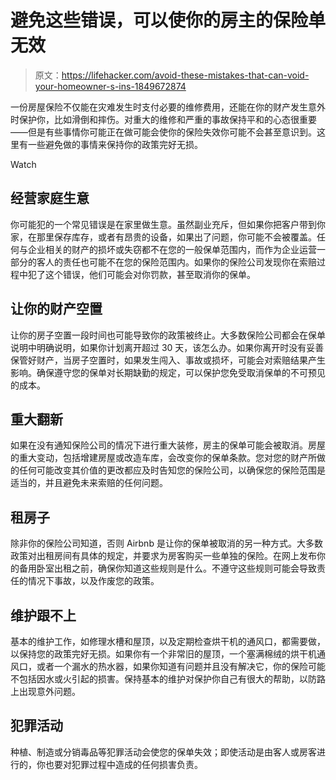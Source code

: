 # 避免这些错误，可以使你的房主的保险单无效

> 原文：<https://lifehacker.com/avoid-these-mistakes-that-can-void-your-homeowner-s-ins-1849672874>

一份房屋保险不仅能在灾难发生时支付必要的维修费用，还能在你的财产发生意外时保护你，比如滑倒和摔伤。对重大的维修和严重的事故保持平和的心态很重要——但是有些事情你可能正在做可能会使你的保险失效你可能不会甚至意识到。这里有一些避免做的事情来保持你的政策完好无损。

Watch

## 经营家庭生意

你可能犯的一个常见错误是在家里做生意。虽然副业充斥，但如果你把客户带到你家，在那里保存库存，或者有昂贵的设备，如果出了问题，你可能不会被覆盖。任何与企业相关的财产的损坏或失窃都不在您的一般保单范围内，而作为企业运营一部分的客人的责任也可能不在您的保险范围内。如果你的保险公司发现你在索赔过程中犯了这个错误，他们可能会对你罚款，甚至取消你的保单。

## 让你的财产空置

让你的房子空置一段时间也可能导致你的政策被终止。大多数保险公司都会在保单说明中明确说明，如果你计划离开超过 30 天，该怎么办。如果你离开时没有妥善保管好财产，当房子空置时，如果发生闯入、事故或损坏，可能会对索赔结果产生影响。确保遵守您的保单对长期缺勤的规定，可以保护您免受取消保单的不可预见的成本。

## 重大翻新

如果在没有通知保险公司的情况下进行重大装修，房主的保单可能会被取消。房屋的重大变动，包括增建房屋或改造车库，会改变你的保单条款。您对您的财产所做的任何可能改变其价值的更改都应及时告知您的保险公司，以确保您的保险范围是适当的，并且避免未来索赔的任何问题。

## 租房子

除非你的保险公司知道，否则 Airbnb 是让你的保单被取消的另一种方式。大多数政策对出租房间有具体的规定，并要求为房客购买一些单独的保险。在网上发布你的备用卧室出租之前，确保你知道这些规则是什么。不遵守这些规则可能会导致责任的情况下事故，以及作废您的政策。

## 维护跟不上

基本的维护工作，如修理水槽和屋顶，以及定期检查烘干机的通风口，都需要做，以保持您的政策完好无损。如果你有一个非常旧的屋顶，一个塞满棉绒的烘干机通风口，或者一个漏水的热水器，如果你知道有问题并且没有解决它，你的保险可能不包括因水或火引起的损害。保持基本的维护对保护你自己有很大的帮助，以防路上出现意外问题。

## 犯罪活动

种植、制造或分销毒品等犯罪活动会使您的保单失效；即使活动是由客人或房客进行的，你也要对犯罪过程中造成的任何损害负责。